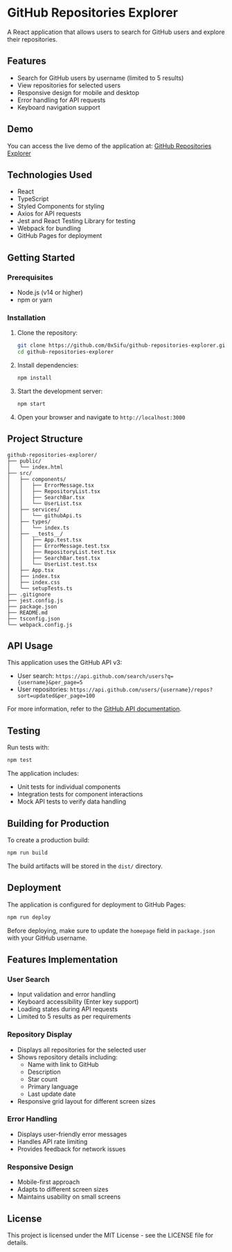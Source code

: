 # GitHub Repositories Explorer

A React application that allows users to search for GitHub users and explore their repositories.

## Features

- Search for GitHub users by username (limited to 5 results)
- View repositories for selected users
- Responsive design for mobile and desktop
- Error handling for API requests
- Keyboard navigation support

## Demo

You can access the live demo of the application at: [GitHub Repositories Explorer](https://0xsifu.github.io/github-repositories-explorer)

## Technologies Used

- React 
- TypeScript
- Styled Components for styling
- Axios for API requests
- Jest and React Testing Library for testing
- Webpack for bundling
- GitHub Pages for deployment

## Getting Started

### Prerequisites

- Node.js (v14 or higher)
- npm or yarn

### Installation

1. Clone the repository:
   ```bash
   git clone https://github.com/0xSifu/github-repositories-explorer.git
   cd github-repositories-explorer
   ```

2. Install dependencies:
   ```bash
   npm install
   ```

3. Start the development server:
   ```bash
   npm start
   ```

4. Open your browser and navigate to `http://localhost:3000`

## Project Structure

```
github-repositories-explorer/
├── public/
│   └── index.html
├── src/
│   ├── components/
│   │   ├── ErrorMessage.tsx
│   │   ├── RepositoryList.tsx
│   │   ├── SearchBar.tsx
│   │   └── UserList.tsx
│   ├── services/
│   │   └── githubApi.ts
│   ├── types/
│   │   └── index.ts
│   ├── __tests__/
│   │   ├── App.test.tsx
│   │   ├── ErrorMessage.test.tsx
│   │   ├── RepositoryList.test.tsx
│   │   ├── SearchBar.test.tsx
│   │   └── UserList.test.tsx
│   ├── App.tsx
│   ├── index.tsx
│   ├── index.css
│   └── setupTests.ts
├── .gitignore
├── jest.config.js
├── package.json
├── README.md
├── tsconfig.json
└── webpack.config.js
```

## API Usage

This application uses the GitHub API v3:
- User search: `https://api.github.com/search/users?q={username}&per_page=5`
- User repositories: `https://api.github.com/users/{username}/repos?sort=updated&per_page=100`

For more information, refer to the [GitHub API documentation](https://developer.github.com/v3/).

## Testing

Run tests with:
```bash
npm test
```

The application includes:
- Unit tests for individual components
- Integration tests for component interactions
- Mock API tests to verify data handling

## Building for Production

To create a production build:
```bash
npm run build
```

The build artifacts will be stored in the `dist/` directory.

## Deployment

The application is configured for deployment to GitHub Pages:
```bash
npm run deploy
```

Before deploying, make sure to update the `homepage` field in `package.json` with your GitHub username.

## Features Implementation

### User Search
- Input validation and error handling
- Keyboard accessibility (Enter key support)
- Loading states during API requests
- Limited to 5 results as per requirements

### Repository Display
- Displays all repositories for the selected user
- Shows repository details including:
  - Name with link to GitHub
  - Description
  - Star count
  - Primary language
  - Last update date
- Responsive grid layout for different screen sizes

### Error Handling
- Displays user-friendly error messages
- Handles API rate limiting
- Provides feedback for network issues

### Responsive Design
- Mobile-first approach
- Adapts to different screen sizes
- Maintains usability on small screens

## License

This project is licensed under the MIT License - see the LICENSE file for details.
